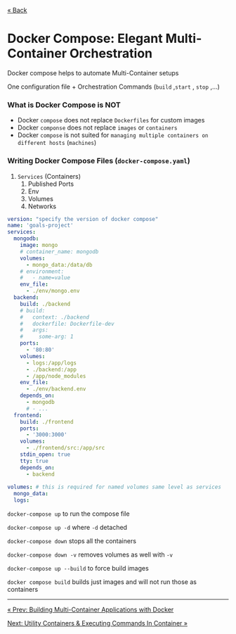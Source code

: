 
[&laquo; Back](4.%20Building%20Multi-Container%20Applications%20with%20Docker.md)

# Docker Compose: Elegant Multi-Container Orchestration

Docker compose helps to automate Multi-Container setups

One configuration file + Orchestration Commands (`build` ,`start` , `stop` ,…)

### What is Docker Compose is NOT

- Docker `compose` does not replace `Dockerfiles` for custom images
- Docker `componse` does not replace `images` or `containers`
- Docker `compose` is not suited for `managing multiple containers on different hosts` (`machines`)

### Writing Docker Compose Files (`docker-compose.yaml`)

1. `Services` (Containers)
    1. Published Ports
    2. Env
    3. Volumes
    4. Networks

```yaml
version: "specify the version of docker compose"
name: 'goals-project'
services:
  mongodb:
    image: mongo
    # container_name: mongodb
    volumes:
      - mongo_data:/data/db
    # environment:
    #   - name=value
    env_file:
      - ./env/mongo.env
  backend:
    build: ./backend
    # build: 
    #   context: ./backend
    #   dockerfile: Dockerfile-dev
    #   args:
    #     some-arg: 1
    ports:
      - '80:80'
    volumes:
      - logs:/app/logs
      - ./backend:/app
      - /app/node_modules
    env_file:
      - ./env/backend.env
    depends_on:
      - mongodb
      # - ...
  frontend:
    build: ./frontend
    ports:
      - '3000:3000'
    volumes:
      - ./frontend/src:/app/src
    stdin_open: true
    tty: true
    depends_on:
      - backend
    
volumes: # this is required for named volumes same level as services
  mongo_data:
  logs:
```

`docker-compose up` to run the compose file

`docker-compose up -d` where `-d` detached

`docker-compose down` stops all the containers

`docker-compose down -v` removes volumes as well with `-v` 

`docker-compose up --build` to force build images 

`docker compose build` builds just images and will not run those as containers

---
[&laquo; Prev: Building Multi-Container Applications with Docker](4.%20Building%20Multi-Container%20Applications%20with%20Docker.md)

[Next: Utility Containers & Executing Commands In Container &raquo;](6.%20Utility%20Containers%20&%20Executing%20Commands%20In%20Contain.md)